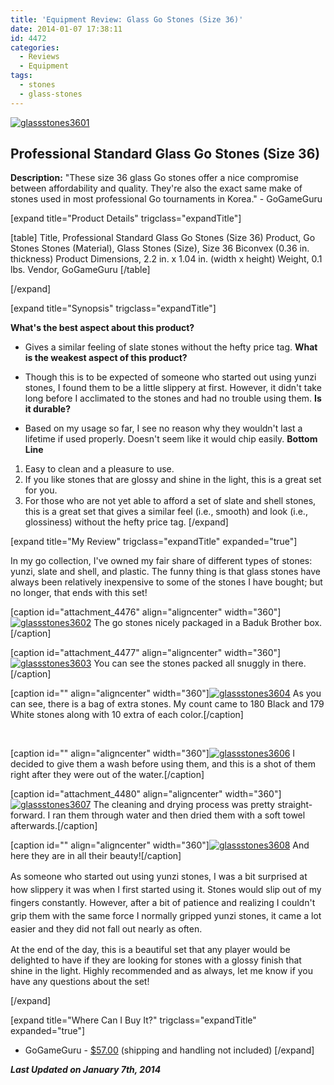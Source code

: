 ```yaml
---
title: 'Equipment Review: Glass Go Stones (Size 36)'
date: 2014-01-07 17:38:11
id: 4472
categories:
  - Reviews
  - Equipment
tags:
  - stones
  - glass-stones
---
```


[![glassstones3601](http://www.bengozen.com/wp-content/uploads/2014/01/glassstones3601.jpg)](http://www.bengozen.com/wp-content/uploads/2014/01/glassstones3601.jpg)

## Professional Standard Glass Go Stones (Size 36)

**Description:** "These size 36 glass Go stones offer a nice compromise between affordability and quality. They're also the exact same make of stones used in most professional Go tournaments in Korea." - GoGameGuru

<!--more-->

[expand title="Product Details" trigclass="expandTitle"]

[table]
Title, Professional Standard Glass Go Stones (Size 36)
Product, Go Stones
Stones (Material), Glass
Stones (Size), Size 36 Biconvex (0.36 in. thickness)
Product Dimensions, 2.2 in. x 1.04 in. (width x height)
Weight, 0.1 lbs.
Vendor, GoGameGuru
[/table]

[/expand]

[expand title="Synopsis" trigclass="expandTitle"]

**What's the best aspect about this product?**

*   Gives a similar feeling of slate stones without the hefty price tag.
**What is the weakest aspect of this product?**

*   Though this is to be expected of someone who started out using yunzi stones, I found them to be a little slippery at first. However, it didn't take long before I acclimated to the stones and had no trouble using them.
**Is it durable?**

*   Based on my usage so far, I see no reason why they wouldn't last a lifetime if used properly. Doesn't seem like it would chip easily.
**Bottom Line**

1.  Easy to clean and a pleasure to use.
2.  If you like stones that are glossy and shine in the light, this is a great set for you.
3.  For those who are not yet able to afford a set of slate and shell stones, this is a great set that gives a similar feel (i.e., smooth) and look (i.e., glossiness) without the hefty price tag.
[/expand]

[expand title="My Review" trigclass="expandTitle" expanded="true"]

In my go collection, I've owned my fair share of different types of stones: yunzi, slate and shell, and plastic. The funny thing is that glass stones have always been relatively inexpensive to some of the stones I have bought; but no longer, that ends with this set!

[caption id="attachment_4476" align="aligncenter" width="360"][![glassstones3602](http://www.bengozen.com/wp-content/uploads/2014/01/glassstones3602.jpg)](http://www.bengozen.com/wp-content/uploads/2014/01/glassstones3602.jpg) The go stones nicely packaged in a Baduk Brother box.[/caption]

[caption id="attachment_4477" align="aligncenter" width="360"][![glassstones3603](http://www.bengozen.com/wp-content/uploads/2014/01/glassstones3603.jpg)](http://www.bengozen.com/wp-content/uploads/2014/01/glassstones3603.jpg) You can see the stones packed all snuggly in there.[/caption]

[caption id="" align="aligncenter" width="360"][![glassstones3604](http://www.bengozen.com/wp-content/uploads/2014/01/glassstones3604.jpg)](http://www.bengozen.com/wp-content/uploads/2014/01/glassstones3604.jpg) As you can see, there is a bag of extra stones. My count came to 180 Black and 179 White stones along with 10 extra of each color.[/caption]

&nbsp;

[caption id="" align="aligncenter" width="360"][![glassstones3606](http://www.bengozen.com/wp-content/uploads/2014/01/glassstones3606.jpg)](http://www.bengozen.com/wp-content/uploads/2014/01/glassstones3606.jpg) I decided to give them a wash before using them, and this is a shot of them right after they were out of the water.[/caption]

[caption id="attachment_4480" align="aligncenter" width="360"][![glassstones3607](http://www.bengozen.com/wp-content/uploads/2014/01/glassstones3607.jpg)](http://www.bengozen.com/wp-content/uploads/2014/01/glassstones3607.jpg) The cleaning and drying process was pretty straight-forward. I ran them through water and then dried them with a soft towel afterwards.[/caption]

[caption id="" align="aligncenter" width="360"][![glassstones3608](http://www.bengozen.com/wp-content/uploads/2014/01/glassstones3608.jpg)](http://www.bengozen.com/wp-content/uploads/2014/01/glassstones3608.jpg) And here they are in all their beauty![/caption]

<span style="line-height: 1.5em;">As someone who started out using yunzi stones, I was a bit surprised at how slippery it was when I first started using it. Stones would slip out of my fingers constantly. However, after a bit of patience and realizing I couldn't grip them with the same force I normally gripped yunzi stones, it came a lot easier and they did not fall out nearly as often.</span><span style="line-height: 1.5em;">
</span>

At the end of the day, this is a beautiful set that any player would be delighted to have if they are looking for stones with a glossy finish that shine in the light. Highly recommended and as always, let me know if you have any questions about the set!

[/expand]

[expand title="Where Can I Buy It?" trigclass="expandTitle" expanded="true"]

*   GoGameGuru - [$57.00](http://shop.gogameguru.com/glass-go-stones-36-biconvex/?acc=e4da3b7fbbce2345d7772b0674a318d5 "GoGameGuru Size 36 Glass Go Stones Purchase Link") (shipping and handling not included)
[/expand]

_**Last Updated on January 7th, 2014**_